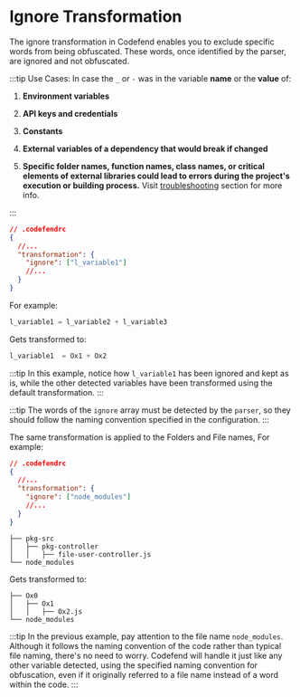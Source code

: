 # Ignore Transformation

The ignore transformation in Codefend enables you to exclude specific words from being obfuscated. These words, once identified by the parser, are ignored and not obfuscated.

:::tip Use Cases:
In case the `_` or `-` was in the variable <b>name</b> or the <b>value</b> of:

1. **Environment variables**

2. **API keys and credentials**

3. **Constants**

4. **External variables of a dependency that would break if changed**

5. **Specific folder names, function names, class names, or critical elements of external libraries could lead to errors during the project's execution or building process.** Visit [troubleshooting](../../distribution/troubleshooting.md) section for more info.

:::

```json
// .codefendrc
{
  //...
  "transformation": {
    "ignore": ["l_variable1"]
    //...
  }
}
```

For example:

```python
l_variable1 = l_variable2 + l_variable3
```

Gets transformed to:

```python
l_variable1  = Ox1 + Ox2
```

:::tip
In this example, notice how `l_variable1` has been ignored and kept as is, while the other detected variables have been transformed using the default transformation.
:::

:::tip
The words of the `ignore` array must be detected by the `parser`, so they should follow the naming convention specified in the configuration.
:::

The same transformation is applied to the Folders and File names,
For example:

```json
// .codefendrc
{
  //...
  "transformation": {
    "ignore": ["node_modules"]
    //...
  }
}
```

```
├── pkg-src
│   ├── pkg-controller
│   │   ├── file-user-controller.js
└── node_modules
```

Gets transformed to:

```
├── Ox0
│   ├── Ox1
│   │   ├── Ox2.js
└── node_modules
```

:::tip
In the previous example, pay attention to the file name `node_modules`. Although it follows the naming convention of the code rather than typical file naming, there's no need to worry. Codefend will handle it just like any other variable detected, using the specified naming convention for obfuscation, even if it originally referred to a file name instead of a word within the code.
:::
